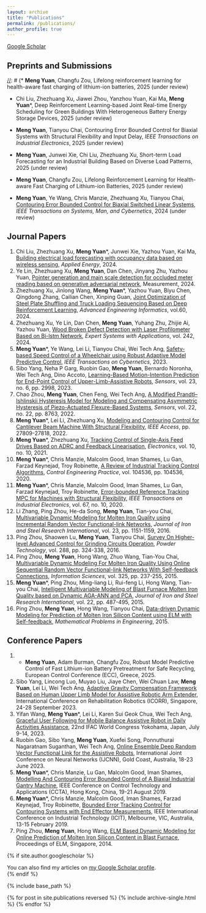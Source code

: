 ```yaml
---
layout: archive
title: "Publications"
permalink: /publications/
author_profile: true
---
```



[Google Scholar](https://scholar.google.com/citations?user=Zw2j7kwAAAAJ&hl=en)

Preprints and Submissions
---------

[//]: # (* **Meng Yuan**, Changfu Zou, Lifelong reinforcement learning for health-aware fast charging of lithium-ion batteries, 2025 (under review)

[//]: # (* **Meng Yuan**, Junwei Xie, Chi Liu, Zhezhuang Xu, Short-term load forecasting for an industrial building based on diverse load patterns, 2025 &#40;under review&#41;)

* Chi Liu, Zhezhuang Xu, Jiawei Zhou, Yanzhou Yuan, Kai Ma, **Meng Yuan**\*, Deep Reinforcement Learning-based Joint Real-time Energy Scheduling for Green Buildings With Heterogeneous Battery Energy Storage Devices, 2025 (under review)

* **Meng Yuan**, Tianyou Chai, Contouring Error Bounded Control for Biaxial Systems with Structural Flexibility and Input Delay, *IEEE Transactions on Industrial Electronics*, 2025 (under review)

* **Meng Yuan**, Junwei Xie, Chi Liu, Zhezhuang Xu, Short-term Load Forecasting for an Industrial Building Based on Diverse Load Patterns, 2025 (under review)

* **Meng Yuan**, Changfu Zou, Lifelong Reinforcement Learning for Health-aware Fast Charging of Lithium-ion Batteries, 2025 (under review)

* **Meng Yuan**, Ye Wang, Chris Manzie, Zhezhuang Xu, Tianyou Chai, [Contouring Error Bounded Control for Biaxial Switched Linear Systems](https://arxiv.org/abs/2404.05404), *IEEE Transactions on Systems, Man, and Cybernetics*, 2024 (under review)


Journal Papers
--------------

1. Chi Liu, Zhezhuang Xu, **Meng Yuan**\*, Junwei Xie, Yazhou Yuan, Kai Ma, [Building electrical load forecasting with occupancy data based on
wireless sensing](https://www.sciencedirect.com/science/article/abs/pii/S0306261924023432), *Applied Energy*, 2024. 
2. Ye Lin, Zhezhuang Xu, **Meng Yuan**, Dan Chen, Jinyang Zhu, Yazhou Yuan, [Pointer generation and main scale detection for occluded meter reading based on generative adversarial network](https://www.sciencedirect.com/science/article/pii/S0263224124007218), Measurement, 2024.
3. Zhezhuang Xu, Jinlong Wang, **Meng Yuan**\*, Yazhou Yuan, Biyu Chen, Qingdong Zhang, Cailian Chen, Xinping Guan, [Joint Optimization of Steel Plate Shuffling and Truck Loading Sequencing Based on Deep Reinforcement Learning](https://www.sciencedirect.com/science/article/pii/S1474034624000405), *Advanced Engineering Informatics*, vol.60, 2024.
4. Zhezhuang Xu, Ye Lin, Dan Chen, **Meng Yuan**, Yuhang Zhu, Zhijie Ai, Yazhou Yuan, [Wood Broken Defect Detection with Laser Profilometer Based on Bi-lstm Network](https://www.sciencedirect.com/science/article/pii/S0957417423032918), *Expert Systems with Applications*, vol. 242, 2024.
5. **Meng Yuan**\*, Ye Wang, Lei Li, Tianyou Chai, Wei Tech Ang, [Safety-based Speed Control of a Wheelchair using Robust Adaptive Model Predictive Control](https://ieeexplore.ieee.org/abstract/document/10251978), *IEEE Transactions on Cybernetics*, 2023.
6. Sibo Yang, Neha P Garg, Ruobin Gao, **Meng Yuan**, Bernardo Noronha, Wei Tech Ang, Dino Accoto, [Learning-Based Motion-Intention Prediction for End-Point Control of Upper-Limb-Assistive Robots](https://www.mdpi.com/1424-8220/23/6/2998), *Sensors*, vol. 23, no. 6, pp. 2998, 2023.
7. Chao Zhou, **Meng Yuan**, Chen Feng, Wei Tech Ang, [A Modified Prandtl–Ishlinskii Hysteresis Model for Modeling and Compensating Asymmetric Hysteresis of Piezo-Actuated Flexure-Based Systems](https://www.mdpi.com/1424-8220/22/22/8763), *Sensors*, vol. 22, no. 22, pp. 8763, 2022.
8. **Meng Yuan**\*, Lei Li, Zhezhuang Xu, [Modeling and Contouring Control for Cantilever Beam Machine With Structural Flexibility](https://ieeexplore.ieee.org/abstract/document/9730923/), *IEEE Access*, pp. 27809-27818, 2022.
9. **Meng Yuan**\*, Zhezhuang Xu, [Tracking Control of Single-Axis Feed Drives Based on ADRC and Feedback Linearisation](https://www.mdpi.com/2079-9292/10/10/1184), *Electronics*, vol. 10, no. 10, 2021.
10. **Meng Yuan**\*, Chris Manzie, Malcolm Good, Iman Shames, Lu Gan, Farzad Keynejad, Troy Robinette, [A Review of Industrial Tracking Control Algorithms](https://www.sciencedirect.com/science/article/pii/S0967066120301386), *Control Engineering Practice*, vol. 104536, pp. 104536, 2020.
11. **Meng Yuan**\*, Chris Manzie, Malcolm Good, Iman Shames, Lu Gan, Farzad Keynejad, Troy Robinette, [Error-bounded Reference Tracking MPC for Machines with Structural Flexibility](https://ieeexplore.ieee.org/abstract/document/8887465), *IEEE Transactions on Industrial Electronics*, vol. 67, no. 10, 2020.
12. Li Zhang, Ping Zhou, He-da Song, **Meng Yuan**, Tian-you Chai, [Multivariable Dynamic Modeling for Molten Iron Quality using Incremental Random Vector Functional-link Networks](https://link.springer.com/article/10.1016/S1006-706X(16)30170-4), *Journal of Iron and Steel Research International*, vol. 23, pp. 1151-1159, 2016.
13. Ping Zhou, Shaowen Lu, **Meng Yuan**, Tianyou Chai, [Survey On Higher-level Advanced Control for Grinding Circuits Operation](https://www.sciencedirect.com/science/article/pii/S0032591015301534), *Powder Technology*, vol. 288, pp. 324-338, 2016.
14. Ping Zhou, **Meng Yuan**, Hong Wang, Zhuo Wang, Tian-You Chai, [Multivariable Dynamic Modeling For Molten Iron Quality Using Online Sequential Random Vector Functional-link Networks With Self-feedback Connections](https://www.sciencedirect.com/science/article/pii/S0020025515004855), *Information Sciences*, vol. 325, pp. 237-255, 2015.
15. **Meng Yuan**\*, Ping Zhou, Ming-liang Li, Rui-feng Li, Hong Wang, Tian-you Chai, [Intelligent Multivariable Modeling of Blast Furnace Molten Iron Quality based on Dynamic AGA-ANN and PCA](https://link.springer.com/article/10.1016/S1006-706X(15)30031-5), *Journal of Iron and Steel Research International*, vol. 22, pp. 487-495, 2015.
16. Ping Zhou, **Meng Yuan**, Hong Wang, Tianyou Chai, [Data-driven Dynamic Modeling for Prediction of Molten Iron Silicon Content using ELM with Self-feedback](https://www.hindawi.com/journals/mpe/2015/326160/), *Mathematical Problems in Engineering*, 2015.


Conference Papers
--------------
1. * **Meng Yuan**, Adam Burman, Changfu Zou, Robust Model Predictive Control of Fast Lithium-ion Battery Pretreatment for Safe Recycling, European Control Conference (ECC), Greece, 2025.
2. Sibo Yang, Lincong Luo, Muyao Liu, Jiaye Chen, Wei Chuan Law, **Meng Yuan**, Lei Li, Wei Tech Ang, [Adaptive Gravity Compensation Framework Based on Human Upper Limb Model for Assistive Robotic Arm Extender](https://ieeexplore.ieee.org/abstract/document/10304690), International Conference on Rehabilitation Robotics (ICORR), Singapore, 24-28 September 2023.
3. Yifan Wang, **Meng Yuan**\*, Lei Li, Karen Sui Geok Chua, Wei Tech Ang, [Graceful User Following for Mobile Balance Assistive Robot in Daily Activities Assistance](https://www.sciencedirect.com/science/article/pii/S2405896323021262), 22nd IFAC World Congress
Yokohama, Japan, July 9-14, 2023.
4. Ruobin Gao, Sibo Yang, **Meng Yuan**, Xuefei Song, Ponnuthurai Nagaratnam Suganthan, Wei Tech Ang, [Online Ensemble Deep Random Vector Functional Link for the Assistive Robots](https://ieeexplore.ieee.org/abstract/document/10191330), International Joint Conference on Neural Networks (IJCNN), Gold Coast, Australia, 18-23 June 2023.
5. **Meng Yuan**\*, Chris Manzie, Lu Gan, Malcolm Good, Iman Shames, [Modelling And Contouring Error Bounded Control of A Biaxial Industrial Gantry Machine](https://ieeexplore.ieee.org/abstract/document/8920638), IEEE Conference on Control Technology and Applications (CCTA), Hong Kong, China, 19-21 August 2019.
6. **Meng Yuan**\*, Chris Manzie, Malcolm Good, Iman Shames, Farzad Keynejad, Troy Robinette, [Bounded Error Tracking Control for Contouring Systems with End Effector Measurements](https://ieeexplore.ieee.org/abstract/document/8755064/), IEEE International Conference on Industrial Technology (ICIT), Melbourne, VIC, Australia, 13-15 February 2019.
7. Ping Zhou, **Meng Yuan**, Hong Wang, [ELM Based Dynamic Modeling for Online Prediction of Molten Iron Silicon Content in Blast Furnace](https://link.springer.com/chapter/10.1007/978-3-319-14066-7_26), Proceedings of ELM, Singapore, 2014. 


{% if site.author.googlescholar %}
  <div class="wordwrap">You can also find my articles on <a href="{{site.author.googlescholar}}">my Google Scholar profile</a>.</div>
{% endif %}

{% include base_path %}

{% for post in site.publications reversed %}
  {% include archive-single.html %}
{% endfor %}
